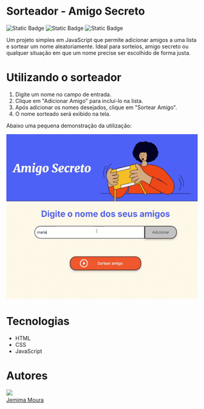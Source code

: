 # Sorteador - Amigo Secreto

![Static Badge](https://img.shields.io/badge/JAVASCRIPT-yellow)
![Static Badge](https://img.shields.io/badge/STATUS-FINALIZADO-purple)
![Static Badge](https://img.shields.io/badge/CHALLENGE-ONE_%2B_ALURA-blue)

Um projeto simples em JavaScript que permite adicionar amigos a uma lista e sortear um nome aleatoriamente. Ideal para sorteios, amigo secreto ou qualquer situação em que um nome precise ser escolhido de forma justa.

# Utilizando o sorteador
1. Digite um nome no campo de entrada.
2. Clique em "Adicionar Amigo" para incluí-lo na lista.
3. Após adicionar os nomes desejados, clique em "Sortear Amigo".
4. O nome sorteado será exibido na tela.

Abaixo uma pequena demonstração da utilização:

![Demonstração do Sorteador](assets/gif_projeto.gif)

# Tecnologias 
- HTML
- CSS
- JavaScript

# Autores
<p>
  <img src="https://github.com/mourajemima.png" width="100"> <br>
  <a href="https://github.com/mourajemima">Jemima Moura</a>
</p>


